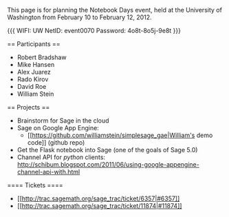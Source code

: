 This page is for planning the Notebook Days event, held at the University of Washington from February 10 to February 12, 2012.

{{{
WIFI:
UW NetID:  	 event0070
Password: 	 4o8t-8o5j-9e8t
}}}

== Participants ==

 * Robert Bradshaw
 * Mike Hansen
 * Alex Juarez
 * Rado Kirov
 * David Roe
 * William Stein

== Projects ==

 * Brainstorm for Sage in the cloud
 * Sage on Google App Engine:
     * [[https://github.com/williamstein/simplesage_gae|William's demo code]] (github repo)
 * Get the Flask notebook into Sage (one of the goals of Sage 5.0)
 * Channel API for *python* clients: http://schibum.blogspot.com/2011/06/using-google-appengine-channel-api-with.html

==== Tickets ====

 * [[http://trac.sagemath.org/sage_trac/ticket/6357|#6357]]
 * [[http://trac.sagemath.org/sage_trac/ticket/11874|#11874]]

